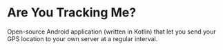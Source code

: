 # Are You Tracking Me?

Open-source Android application (written in Kotlin) that let you send your GPS location to your own server at a regular interval.
